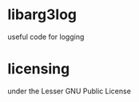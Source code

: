 libarg3log
==========

useful code for logging

licensing
=========

under the Lesser GNU Public License

